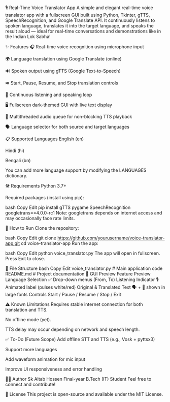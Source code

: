 🎙️ Real-Time Voice Translator App
A simple and elegant real-time voice translator app with a fullscreen GUI built using Python, Tkinter, gTTS, SpeechRecognition, and Google Translate API. It continuously listens to spoken language, translates it into the target language, and speaks the result aloud — ideal for real-time conversations and demonstrations like in the Indian Lok Sabha!

✨ Features
🎧 Real-time voice recognition using microphone input

🌍 Language translation using Google Translate (online)

🔊 Spoken output using gTTS (Google Text-to-Speech)

⏯️ Start, Pause, Resume, and Stop translation controls

🔁 Continuous listening and speaking loop

🖥️ Fullscreen dark-themed GUI with live text display

🧵 Multithreaded audio queue for non-blocking TTS playback

🗣️ Language selector for both source and target languages

📋 Supported Languages
English (en)

Hindi (hi)

Bengali (bn)

You can add more language support by modifying the LANGUAGES dictionary.

🛠️ Requirements
Python 3.7+

Required packages (install using pip):

bash
Copy
Edit
pip install gTTS pygame SpeechRecognition googletrans==4.0.0-rc1
Note: googletrans depends on internet access and may occasionally face rate limits.

🚀 How to Run
Clone the repository:

bash
Copy
Edit
git clone https://github.com/yourusername/voice-translator-app.git
cd voice-translator-app
Run the app:

bash
Copy
Edit
python voice_translator.py
The app will open in fullscreen. Press Exit to close.

🧩 File Structure
bash
Copy
Edit
voice_translator.py      # Main application code
README.md                # Project documentation
📸 GUI Preview
Feature	Preview
Language Selection	✅ Drop-down menus (From, To)
Listening Indicator	🎙️ Animated label (pulses white/red)
Original & Translated Text	🗣️ + 📝 shown in large fonts
Controls	Start / Pause / Resume / Stop / Exit

⚠️ Known Limitations
Requires stable internet connection for both translation and TTS.

No offline mode (yet).

TTS delay may occur depending on network and speech length.

✅ To-Do (Future Scope)
 Add offline STT and TTS (e.g., Vosk + pyttsx3)

 Support more languages

 Add waveform animation for mic input

 Improve UI responsiveness and error handling

👨‍💻 Author
Sk Altab Hossen
Final-year B.Tech (IT) Student
Feel free to connect and contribute!

📄 License
This project is open-source and available under the MIT License.

